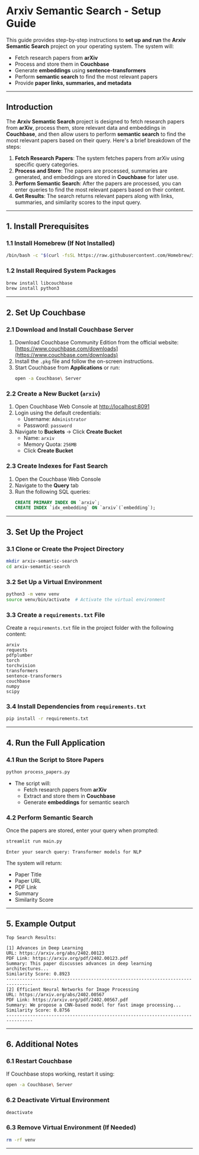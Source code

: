 # **Arxiv Semantic Search - Setup Guide**

This guide provides step-by-step instructions to **set up and run** the **Arxiv Semantic Search** project on your operating system. The system will:

- Fetch research papers from **arXiv**
- Process and store them in **Couchbase**
- Generate **embeddings** using **sentence-transformers**
- Perform **semantic search** to find the most relevant papers
- Provide **paper links, summaries, and metadata**

---

## **Introduction**

The **Arxiv Semantic Search** project is designed to fetch research papers from **arXiv**, process them, store relevant data and embeddings in **Couchbase**, and then allow users to perform **semantic search** to find the most relevant papers based on their query. Here's a brief breakdown of the steps:

1. **Fetch Research Papers**: The system fetches papers from arXiv using specific query categories.
2. **Process and Store**: The papers are processed, summaries are generated, and embeddings are stored in **Couchbase** for later use.
3. **Perform Semantic Search**: After the papers are processed, you can enter queries to find the most relevant papers based on their content.
4. **Get Results**: The search returns relevant papers along with links, summaries, and similarity scores to the input query.

---

## **1. Install Prerequisites**

### **1.1 Install Homebrew (If Not Installed)**  
```bash
/bin/bash -c "$(curl -fsSL https://raw.githubusercontent.com/Homebrew/install/HEAD/install.sh)"
```

### **1.2 Install Required System Packages**  
```bash
brew install libcouchbase
brew install python3
```

---

## **2. Set Up Couchbase**

### **2.1 Download and Install Couchbase Server**  
1. Download Couchbase Community Edition from the official website:  
   [https://www.couchbase.com/downloads](https://www.couchbase.com/downloads)  
2. Install the `.pkg` file and follow the on-screen instructions.  
3. Start Couchbase from **Applications** or run:  
   ```bash
   open -a Couchbase\ Server
   ```

### **2.2 Create a New Bucket (`arxiv`)**  
1. Open Couchbase Web Console at [http://localhost:8091](http://localhost:8091)  
2. Login using the default credentials:  
   - Username: `Administrator`  
   - Password: `password`  
3. Navigate to **Buckets** → Click **Create Bucket**  
   - Name: `arxiv`  
   - Memory Quota: `256MB`  
   - Click **Create Bucket**  

### **2.3 Create Indexes for Fast Search**  
1. Open the Couchbase Web Console  
2. Navigate to the **Query** tab  
3. Run the following SQL queries:  
   ```sql
   CREATE PRIMARY INDEX ON `arxiv`;
   CREATE INDEX `idx_embedding` ON `arxiv`(`embedding`);
   ```

---

## **3. Set Up the Project**

### **3.1 Clone or Create the Project Directory**  
```bash
mkdir arxiv-semantic-search
cd arxiv-semantic-search
```

### **3.2 Set Up a Virtual Environment**  
```bash
python3 -m venv venv
source venv/bin/activate  # Activate the virtual environment
```

### **3.3 Create a `requirements.txt` File**  
Create a `requirements.txt` file in the project folder with the following content:
```
arxiv
requests
pdfplumber
torch
torchvision
transformers
sentence-transformers
couchbase
numpy
scipy
```

### **3.4 Install Dependencies from `requirements.txt`**  
```bash
pip install -r requirements.txt
```

---

## **4. Run the Full Application**

### **4.1 Run the Script to Store Papers**  
```bash
python process_papers.py
```
- The script will:
  - Fetch research papers from **arXiv**
  - Extract and store them in **Couchbase**
  - Generate **embeddings** for semantic search

### **4.2 Perform Semantic Search**  
Once the papers are stored, enter your query when prompted:  
```bash
streamlit run main.py
```

```
Enter your search query: Transformer models for NLP
```
The system will return:
- Paper Title  
- Paper URL  
- PDF Link  
- Summary  
- Similarity Score  

---

## **5. Example Output**
```plaintext
Top Search Results:

[1] Advances in Deep Learning
URL: https://arxiv.org/abs/2402.00123
PDF Link: https://arxiv.org/pdf/2402.00123.pdf
Summary: This paper discusses advances in deep learning architectures...
Similarity Score: 0.8923
--------------------------------------------------------------------------------
[2] Efficient Neural Networks for Image Processing
URL: https://arxiv.org/abs/2402.00567
PDF Link: https://arxiv.org/pdf/2402.00567.pdf
Summary: We propose a CNN-based model for fast image processing...
Similarity Score: 0.8756
--------------------------------------------------------------------------------
```

---

## **6. Additional Notes**

### **6.1 Restart Couchbase**  
If Couchbase stops working, restart it using:  
```bash
open -a Couchbase\ Server
```

### **6.2 Deactivate Virtual Environment**  
```bash
deactivate
```

### **6.3 Remove Virtual Environment (If Needed)**  
```bash
rm -rf venv
```

---
